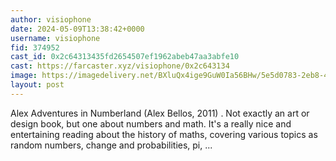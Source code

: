 ```yaml
---
author: visiophone
date: 2024-05-09T13:38:42+0000
username: visiophone
fid: 374952
cast_id: 0x2c64313435fd2654507ef1962abeb47aa3abfe10
cast: https://farcaster.xyz/visiophone/0x2c643134
image: https://imagedelivery.net/BXluQx4ige9GuW0Ia56BHw/5e5d0783-2eb8-4132-3fb1-c20f25275d00/original
layout: post
---
```


Alex Adventures in Numberland (Alex Bellos, 2011)
.
Not exactly an art or design book, but one about numbers and math. It's a really nice and entertaining reading about the history of maths, covering various topics as random numbers, change and probabilities, pi, ...

<img src='https://imagedelivery.net/BXluQx4ige9GuW0Ia56BHw/5e5d0783-2eb8-4132-3fb1-c20f25275d00/original' alt='' referrerpolicy='no-referrer'/>
<img src='https://imagedelivery.net/BXluQx4ige9GuW0Ia56BHw/0de7eadc-e2c8-4a01-5ecf-0c5c28965b00/original' alt='' referrerpolicy='no-referrer'/>
